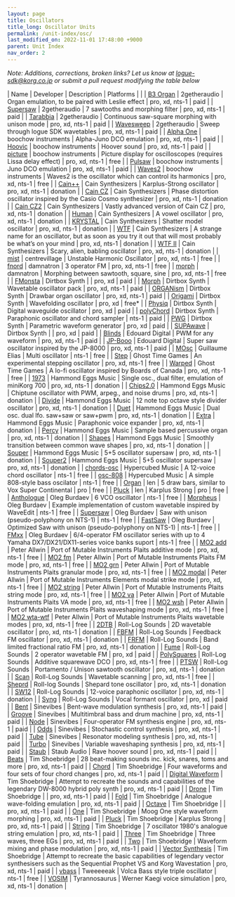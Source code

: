 ```yaml
---
layout: page
title: Oscillators
title_long: Oscillator Units
permalink: /unit-index/osc/
last_modified_on: 2022-11-01 17:48:00 +9000
parent: Unit Index
nav_order: 2
---
```


_Note: Additions, corrections, broken links? Let us know at logue-sdk@korg.co.jp or submit a pull request modifying the table below_

| Name | Developer | Description | Platforms | |
| [B3 Organ](https://www.2getheraudio.com/korg-multi-engine/b3-organ/) | 2getheraudio | Organ emulation, to be paired with Leslie effect | pro, xd, nts-1 | paid |
| [Supersaw](https://www.2getheraudio.com/korg-multi-engine/supersaw-oscillator/) | 2getheraudio | 7 sawtooths and morphing filter | pro, xd, nts-1 | paid |
| [Tarabbia](https://www.2getheraudio.com/korg-multi-engine/tarabbia-oscillator/) | 2getheraudio | Continuous saw-square morphing with unison mode | pro, xd, nts-1 | paid |
| [Wavesweep](https://www.2getheraudio.com/korg-multi-engine/wavesweep-oscillator/) | 2getheraudio | Sweep through logue SDK wavetables | pro, xd, nts-1 | paid |
| [Alpha One](https://blog.boochow.com/logue/alpha1) | boochow instruments | Alpha-Juno DCO emulation | pro, xd, nts-1 | paid |
| [Hoovic](https://blog.boochow.com/logue/hoovic) | boochow instruments | Hoover sound | pro, xd, nts-1 | paid |
| [picture](https://github.com/boochow/picture) | boochow instruments | Picture display for oscilloscopes (requires Lissa delay effect) | pro, xd, nts-1 | free |
| [Pulsaw](https://blog.boochow.com/logue/pulsaw) | boochow instruments | Juno DCO emulation | pro, xd, nts-1 | paid |
| [Waves2](https://github.com/boochow/Waves2) | boochow instruments | Waves2 is the oscillator which can control its harmonics | pro, xd, nts-1 | free |
| [Cain++](https://cain-synthesizer.com/cain) | Cain Synthesizers | Karplus-Strong oscillator | pro, xd, nts-1 | donation |
| [Cain CZ](https://cain-synthesizer.com/cain-cz-2) | Cain Synthesizers | Phase distortion oscillator inspired by the Casio Cosmo synthesizer | pro, xd, nts-1 | donation |
| [Cain CZ2](https://cain-synthesizer.com/cain-cz2) | Cain Synthesizers | Vastly advanced version of Cain CZ | pro, xd, nts-1 | donation |
| [Human](https://cain-synthesizer.com/human) | Cain Synthesizers | A vowel oscillator | pro, xd, nts-1 | donation |
| [KRYSTAL](https://cain-synthesizer.com/krystal) | Cain Synthesizers | Shatter model oscillator | pro, xd, nts-1 | donation |
| [WTF](https://cain-synthesizer.com/wtf) | Cain Synthesizers | A strange name for an oscillator, but as soon as you try it out that will most probably be what’s on your mind | pro, xd, nts-1 | donation |
| [WTF II](https://cain-synthesizer.com/wtf-II) | Cain Synthesizers | Scary, alien, babling oscillator | pro, xd, nts-1 | donation |
| [mist](https://github.com/centrevillage/cv_logue/tree/master/osc/mist) | centrevillage | Unstable Harmonic Oscillator | pro, xd, nts-1 | free |
| [fnord](https://github.com/damnatron/logue-sdk/tree/master/platform/prologue/contrib/prlgunit) | damnatron | 3 operator FM | pro, xd, nts-1 | free |
| [morph](https://github.com/damnatron/logue-sdk/tree/master/platform/prologue/contrib/prlgunit) | damnatron | Morphing between sawtooth, square, sine | pro, xd, nts-1 | free |
| [FMonsta](https://www.dirtboxsynth.com/sd_product/fmonsta-bundle/) | Dirtbox Synth | | pro, xd | paid |
| [Morph](https://www.dirtboxsynth.com/sd_product/morph/) | Dirtbox Synth | Wavetable oscillator pack | pro, xd, nts-1 | paid |
| [ORGANism](https://www.dirtboxsynth.com/sd_product/organism/) | Dirtbox Synth | Drawbar organ oscillator | pro, xd, nts-1 | paid |
| [Origami](https://www.dirtboxsynth.com/sd_product/origami/) | Dirtbox Synth | Wavefolding oscillator | pro, xd | free\* |
| [Physiq](https://www.dirtboxsynth.com/sd_product/physiq/) | Dirtbox Synth | Digital waveguide oscillator | pro, xd | paid |
| [polyChord](https://www.dirtboxsynth.com/sd_product/polychord/) | Dirtbox Synth | Paraphonic oscillator and chord sampler | nts-1 | paid |
| [PWG](https://www.dirtboxsynth.com/sd_product/pwg-parametric-waveform-generator/) | Dirtbox Synth | Parametric waveform generator | pro, xd | paid |
| [SUPAwave](https://www.dirtboxsynth.com/sd_product/supawave/) | Dirtbox Synth | | pro, xd | paid |
| [Blinds](https://edouard.digital/blinds/) | Edouard Digital | PWM for any waveform | pro, xd, nts-1 | paid |
| [JP-Booo](https://edouard.digital/jp-booo/) | Edouard Digital | Super saw oscillator inspired by the JP-8000 | pro, xd, nts-1 | paid |
| [MOsc](https://github.com/GuillaumeElias/Nutekt-MOSC) | Guillaume Elias | Multi oscillator | nts-1 | free |
| [Step](https://docs.google.com/document/d/1C7NdMjTZy9QDjQYifAx3eBuY1trysD7Hhh1_DvkqkHo) | Ghost Time Games | An experimental stepping oscillator | pro, xd, nts-1 | free |
| [Warped](https://docs.google.com/document/d/1YxjCAL9CeEhrf-EpedUzAHMjk6ilYbJGoIHQFXSDfEY) | Ghost Time Games | A lo-fi oscillator inspired by Boards of Canada | pro, xd, nts-1 | free |
| [1973](http://hammondeggsmusic.ca/logueplugins/1973.html) | Hammond Eggs Music | Single osc., dual filter, emulation of miniKorg 700 | pro, xd, nts-1 | donation |
| [Chips2.0](http://hammondeggsmusic.ca/logueplugins/chips2.html) | Hammond Eggs Music | Chiptune oscillator with PWM, arpeg., and noise drums | pro, xd, nts-1 | donation |
| [Divide](http://hammondeggsmusic.ca/logueplugins/divide.html) | Hammond Eggs Music | 12 note top octave style divider oscillator | pro, xd, nts-1 | donation |
| [Duet](http://hammondeggsmusic.ca/logueplugins/duet.html) | Hammond Eggs Music | Dual osc. dual lfo. saw+saw or saw+pwm | pro, xd, nts-1 | donation |
| [Extra](http://hammondeggsmusic.ca/logueplugins/extra.html) | Hammond Eggs Music | Paraphonic voice expander | pro, xd, nts-1 | donation |
| [Percy](http://hammondeggsmusic.ca/logueplugins/percy.html) | Hammond Eggs Music | Sample based percussive organ | pro, xd, nts-1 | donation |
| [Shapes](http://hammondeggsmusic.ca/logueplugins/shapes.html) | Hammond Eggs Music | Smoothly transition between common wave shapes | pro, xd, nts-1 | donation |
| [Souper](http://hammondeggsmusic.ca/logueplugins/souper.html) | Hammond Eggs Music | 5+5 oscillator supersaw | pro, xd, nts-1 | donation |
| [Souper2](http://hammondeggsmusic.ca/logueplugins/souper2.html) | Hammond Eggs Music | 5+5 oscillator supersaw | pro, xd, nts-1 | donation |
| [chords-osc](http://github.com/hypercubed-music/nts-1) | Hypercubed Music | A 12-voice chord oscillator | nts-1 | free |
| [osc-808](http://github.com/hypercubed-music/nts-1) | Hypercubed Music | A simple 808-style bass oscilator | nts-1 | free |
| [Organ](https://github.com/len/korg-prologue/tree/master/src/organ) | len | 5 draw bars, similar to Vox Super Continental | pro | free |
| [Pluck](https://github.com/len/korg-prologue/tree/master/src/pluck) | len | Karplus Strong | pro | free |
| [Anthologue](https://github.com/dukesrg/logue-osc) | Oleg Burdaev | 6 VCO oscillator | nts-1 | free |
| [Morpheus](https://github.com/dukesrg/logue-osc) | Oleg Burdaev | Example implementation of custom wavetable inspired by WaveEdit | nts-1 | free |
| [Supersaw](https://github.com/dukesrg/logue-osc) | Oleg Burdaev | Saw with unison (pseudo-polyphony on NTS-1) | nts-1 | free |
| [FastSaw](https://github.com/dukesrg/logue-osc) | Oleg Burdaev | Optimized Saw with unison (pseudo-polyphony on NTS-1) | nts-1 | free |
| [FMxx](https://github.com/dukesrg/logue-osc) | Oleg Burdaev | 6/4-operator FM oscillator series with up to 4 Yamaha DX7/DX21/DX11-series voice banks suport | nts-1 | free |
| [MO2 add](https://github.com/peterall/eurorack-prologue/releases) | Peter Allwin | Port of Mutable Instruments Plaits additive mode | pro, xd, nts-1 | free |
| [MO2 fm](https://github.com/peterall/eurorack-prologue/releases) | Peter Allwin | Port of Mutable Instruments Plaits FM mode | pro, xd, nts-1 | free |
| [MO2 grn](https://github.com/peterall/eurorack-prologue/releases) | Peter Allwin | Port of Mutable Instruments Plaits granular mode | pro, xd, nts-1 | free |
| [MO2 modal](https://github.com/peterall/eurorack-prologue/releases) | Peter Allwin | Port of Mutable Instruments Elements modal strike mode | pro, xd, nts-1 | free |
| [MO2 string](https://github.com/peterall/eurorack-prologue/releases) | Peter Allwin | Port of Mutable Instruments Plaits string mode | pro, xd, nts-1 | free |
| [MO2 va](https://github.com/peterall/eurorack-prologue/releases) | Peter Allwin | Port of Mutable Instruments Plaits VA mode | pro, xd, nts-1 | free |
| [MO2 wsh](https://github.com/peterall/eurorack-prologue/releases) | Peter Allwin | Port of Mutable Instruments Plaits waveshaping mode | pro, xd, nts-1 | free |
| [MO2 wta-wtf](https://github.com/peterall/eurorack-prologue/releases) | Peter Allwin | Port of Mutable Instruments Plaits wavetable modes | pro, xd, nts-1 | free |
| [2DTB](https://gum.co/rolllog_nts1_pack) | Roll-Log Sounds | 2D wavetable oscillator | pro, xd, nts-1 | donation |
| [FBFM](https://gum.co/rolllog_nts1_pack) | Roll-Log Sounds | Feedback FM oscillator | pro, xd, nts-1 | donation |
| [FRFM](https://gum.co/rolllog_nts1_pack) | Roll-Log Sounds | Band limited fractional ratio FM | pro, xd, nts-1 | donation |
| [Fume](https://rolllogsounds.gumroad.com/) | Roll-Log Sounds | 2 operator wavetable FM | pro, xd | paid |
| [PolySquares](https://rolllogsounds.com) | Roll-Log Sounds | Additive squarewave DCO | pro, xd, nts-1 | free |
| [PTSW](https://gum.co/rolllog_nts1_pack) | Roll-Log Sounds | Portamento / Unison sawtooth oscillator | pro, xd, nts-1 | donation |
| [Scan](https://rolllogsounds.com) | Roll-Log Sounds | Wavetable scanning | pro, xd, nts-1 | free |
| [Sheprd](https://gum.co/rolllog_free_pack) | Roll-log Sounds | Shepard tone oscillator | pro, xd, nts-1 | donation |
| [SW12](https://gum.co/rolllog_nts1_pack) | Roll-Log Sounds | 12-voice paraphonic oscillator | pro, xd, nts-1 | donation |
| [Syng](https://rolllogsounds.gumroad.com/) | Roll-Log Sounds | Vocal formant oscillator | pro, xd | paid |
| [Bent](https://www.sinevibes.com/korgbent/) | Sinevibes | Bent-wave modulation synthesis | pro, xd, nts-1 | paid |
| [Groove](https://www.sinevibes.com/korggroove/) | Sinevibes | Multitimbral bass and drum machine | pro, xd, nts-1 | paid |
| [Node](https://www.sinevibes.com/korgnode/) | Sinevibes | Four-operator FM synthesis engine | pro, xd, nts-1 | paid |
| [Odds](https://www.sinevibes.com/korgodds/) | Sinevibes | Stochastic control synthesis | pro, xd, nts-1 | paid |
| [Tube](https://www.sinevibes.com/korgtube/) | Sinevibes | Resonator modeling synthesis | pro, xd, nts-1 | paid |
| [Turbo](https://www.sinevibes.com/korgturbo/) | Sinevibes | Variable waveshaping synthesis | pro, xd, nts-1 | paid |
| [Staub](https://www.staub-audio.com/products/staub/) | Staub Audio | Rave hoover sound | pro, xd, nts-1 | paid |
| [Beats](https://www.soundmangling.com/2020/05/14/beats-user-oscillator/) | Tim Shoebridge | 28 beat-making sounds inc. kick, snares, toms and more | pro, xd, nts-1 | paid |
| [Chord](https://www.soundmangling.com/2020/05/14/chord-user-oscillator/) | Tim Shoebridge | Four waveforms and four sets of four chord changes | pro, xd, nts-1 | paid |
| [Digital Waveform](https://www.soundmangling.com/2020/09/15/digital-waveform-user-oscillator/) | Tim Shoebridge | Attempt to recreate the sounds and capabilities of the legendary DW-8000 hybrid poly synth | pro, xd, nts-1 | paid |
| [Drone](https://www.soundmangling.com/2020/05/14/drone-user-oscillator/) | Tim Shoebridge | | pro, xd, nts-1 | paid |
| [Fold](https://www.soundmangling.com/2020/05/14/fold-user-oscillator/) | Tim Shoebridge | Analogue wave-folding emulation | pro, xd, nts-1 | paid |
| [Octave](https://www.soundmangling.com/2020/05/14/octave-user-oscillator/) | Tim Shoebridge | | pro, xd, nts-1 | paid |
| [One](https://www.soundmangling.com/2020/05/14/one-user-oscillator/) | Tim Shoebridge | Moog One style waveform morphing | pro, xd, nts-1 | paid |
| [Pluck](https://www.soundmangling.com/2020/05/14/pluck-v2-user-oscillator/) | Tim Shoebridge | Karplus Strong | pro, xd, nts-1 | paid |
| [String](https://www.soundmangling.com/2020/05/14/string-user-oscillator/) | Tim Shoebridge | 7 oscillator 1980's analogue string emulation | pro, xd, nts-1 | paid |
| [Three](https://www.soundmangling.com/2020/05/14/three-user-oscillator/) | Tim Shoebridge | Three waves, three EGs | pro, xd, nts-1 | paid |
| [Two](https://www.soundmangling.com/2020/05/14/two-user-oscillator/) | Tim Shoebridge | Waveform mixing and phase modulation | pro, xd, nts-1 | paid |
| [Vector Synthesis](https://www.soundmangling.com/2020/10/17/vector-synthesis-user-oscillator/) | Tim Shoebridge | Attempt to recreate the basic capabilities of legendary vector synthesisers such as the Sequential Prophet VS and Korg Wavestation | pro, xd, nts-1 | paid |
| [vbass](https://github.com/tweeeeeak/nts) | Tweeeeeak | Volca Bass style triple oscillator | nts-1 | free |
| [VOSIM](https://tyrannosaurus.ru/posts/2020-03-10-logue-vosim.html) | Tyrannosaurus | Werner Kaegi voice simulation | pro, xd, nts-1 | donation |

